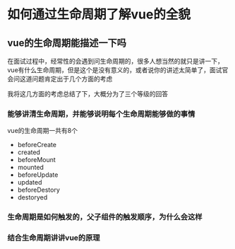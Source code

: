 # 如何通过生命周期了解vue的全貌

## vue的生命周期能描述一下吗

在面试过程中，经常性的会遇到问生命周期的，很多人想当然的就只是讲一下，vue有什么生命周期，但是这个是没有意义的，或者说你的讲述太简单了，面试官会问这道问题肯定出于几个方面的考虑

我将这几方面的考虑总结了下，大概分为了三个等级的回答

### 能够讲清生命周期，并能够说明每个生命周期能够做的事情

vue的生命周期一共有8个

- beforeCreate
- created
- beforeMount
- mounted
- beforeUpdate
- updated
- beforeDestory
- destoryed

### 生命周期是如何触发的，父子组件的触发顺序，为什么会这样

### 结合生命周期讲讲vue的原理




